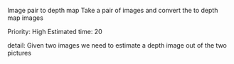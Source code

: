 Image pair to depth map
Take a pair of images and convert the to depth map images

Priority: High
Estimated time: 20

detail:
Given two images we need to estimate a depth image out of the two pictures